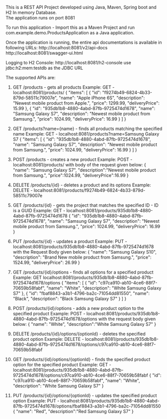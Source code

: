 This is a REST API Project developed using Java, Maven, Spring boot and H2 In memory Database.  
The application runs on port 8081

To run this application -
Import this as a Maven Project and run com.example.demo.ProductsApplication as a Java application.

Once the application is running, the entire api documentations is available in following URLs:
http://localhost:8081/v2/api-docs
http://localhost:8081/swagger-ui.html

Logging to H2 Console:
http://localhost:8081/h2-console
use jdbc:h2:mem:testdb as the JDBC URL

The supported APIs are:

1. GET /products - gets all products
Example:
GET - localhost:8081/products/
{
    "items": [
        {
            "id": "f9274b49-6824-4b33-879d-58511c79007e",
            "name": "Apple iPhone 6S",
            "description": "Newest mobile product from Apple.",
            "price": 1299.99,
            "deliveryPrice": 15.99
        },
        {
            "id": "935db1b8-4880-4abd-87fb-9725474d1678",
            "name": "Samsung Galaxy S7",
            "description": "Newest mobile product from Samsung.",
            "price": 1024.99,
            "deliveryPrice": 16.99
        }
    ]
}

2. GET /products?name={name} - finds all products matching the specified name
Example:
GET - localhost:8081/products?name=Samsung Galaxy S7
{
    "items": [
        {
            "id": "935db1b8-4880-4abd-87fb-9725474d1678",
            "name": "Samsung Galaxy S7",
            "description": "Newest mobile product from Samsung.",
            "price": 1024.99,
            "deliveryPrice": 16.99
        }
    ]
}

3. POST /products - creates a new product
Example:
POST - localhost:8081/products/ with body of the request given below:
{
"name": "Samsung Galaxy S7", 
"description":"Newest mobile product from Samsung.", 
"price":1024.99, 
"deliveryPrice":16.99
}

4. DELETE /products/{id} - deletes a product and its options
Example:
DELETE - localhost:8081/products/f9274b49-6824-4b33-879d-58511c79007e

5. GET /products/{id} - gets the project that matches the specified ID - ID is a GUID
Example:
GET - localhost:8081/products/935db1b8-4880-4abd-87fb-9725474d1678
{
    "id": "935db1b8-4880-4abd-87fb-9725474d1678",
    "name": "Samsung Galaxy S7",
    "description": "Newest mobile product from Samsung.",
    "price": 1024.99,
    "deliveryPrice": 16.99
}

6. PUT /products/{id} - updates a product
Example:
PUT - localhost:8081/products/935db1b8-4880-4abd-87fb-9725474d1678 with the Request Body given below:
{
    "name": "Samsung Galaxy S10",
    "description": "Brand New mobile product from Samsung.",
    "price": 1524.99,
    "deliveryPrice": 26.99
}

7. GET /products/{id}/options - finds all options for a specified product
Example: 
GET localhost:8081/products/935db1b8-4880-4abd-87fb-9725474d1678/options
{
    "items": [
        {
            "id": "c97ca910-ab10-4ce6-88f7-70659b58fabf",
            "name": "White",
            "description": "White Samsung Galaxy S7"
        },
        {
            "id": "fbaf8843-a3b1-4796-ba2c-71054dd81550",
            "name": "Black",
            "description": "Black Samsung Galaxy S7"
        }
    ]
}
8. POST /products/{id}/options - adds a new product option to the specified product
Example:
POST - localhost:8081/products/935db1b8-4880-4abd-87fb-9725474d1678/options with the request body given below:
{
"name": "White", 
"description":"White Samsung Galaxy S7"
}

9. DELETE /products/{id}/options/{optionId} - deletes the specified product option
Example:
DELETE - localhost:8081/products/935db1b8-4880-4abd-87fb-9725474d1678/options/c97ca910-ab10-4ce6-88f7-70659b58fabf

10. GET /products/{id}/options/{optionId} - finds the specified product option for the specified product
Example:
GET - localhost:8081/products/935db1b8-4880-4abd-87fb-9725474d1678/options/c97ca910-ab10-4ce6-88f7-70659b58fabf
{
    "id": "c97ca910-ab10-4ce6-88f7-70659b58fabf",
    "name": "White",
    "description": "White Samsung Galaxy S7"
}

11. PUT /products/{id}/options/{optionId} - updates the specified product option
Example:
PUT - localhost:8081/products/935db1b8-4880-4abd-87fb-9725474d1678/options/fbaf8843-a3b1-4796-ba2c-71054dd81550
{
"name": "Red", 
"description":"Red Samsung Galaxy S7"
}

